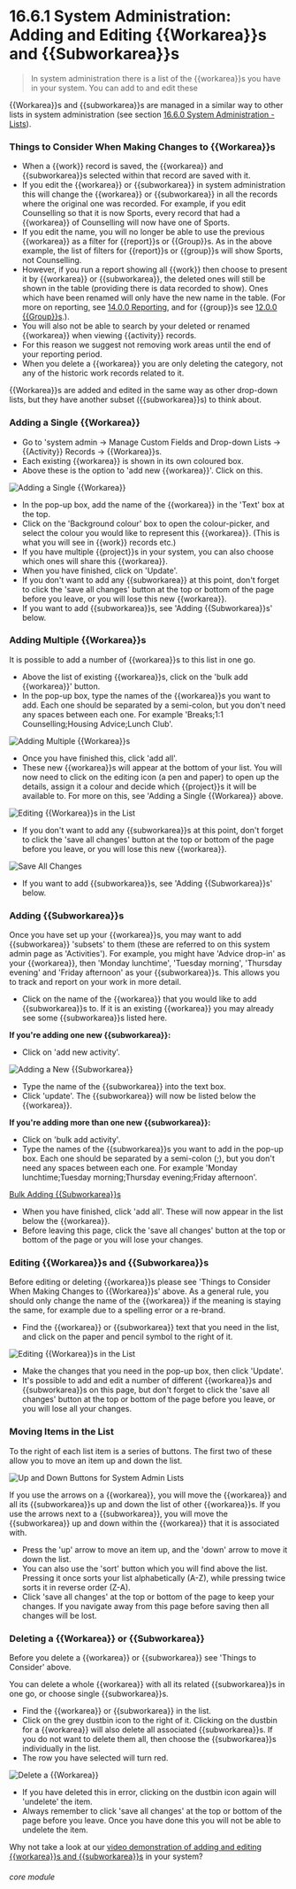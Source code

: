 # 16.6.1 System Administration: Adding and Editing {{Workarea}}s and {{Subworkarea}}s

> In system administration there is a list of the {{workarea}}s you have in your system. You can add to and edit these



{{Workarea}}s and {{subworkarea}}s are managed in a similar way to other lists in system administration (see section [16.6.0 System Administration - Lists](/help/index/p/16.6.0)).

### Things to Consider When Making Changes to {{Workarea}}s

- When a {{work}} record is saved, the {{workarea}} and {{subworkarea}}s selected within that record are saved with it.  
- If you edit the {{workarea}} or {{subworkarea}} in system administration this will change the {{workarea}} or {{subworkarea}} in all the records where the original one was recorded. For example, if you edit Counselling so that it is now Sports, every record that had a {{workarea}} of Counselling will now have one of Sports.  
- If you edit the name, you will no longer be able to use the previous {{workarea}} as a filter for {{report}}s or {{Group}}s. As in the above example, the list of filters for {{report}}s or {{group}}s will show Sports, not Counselling. 
- However, if you run a report showing all {{work}} then choose to present it by {{workarea}} or {{subworkarea}}, the deleted ones will still be shown in the table (providing there is data recorded to show). Ones which have been renamed will only have the new name in the table. (For more on reporting, see [14.0.0 Reporting](/help/index/p/14.0.0), and for {{group}}s see [12.0.0 {{Group}}s](/help/index/p/12.0.0).). 
- You will also not be able to search by your deleted or renamed {{workarea}} when viewing {{activity}} records. 
- For this reason we suggest not removing work areas until the end of your reporting period.
- When you delete a {{workarea}} you are only deleting the category, not any of the historic work records related to it.

{{Workarea}}s are added and edited in the same way as other drop-down lists, but they have another subset ({{subworkarea}}s) to think about. 

### Adding a Single {{Workarea}}
- Go to 'system admin -> Manage Custom Fields and Drop-down Lists -> {{Activity}} Records -> {{Workarea}}s.
- Each existing {{workarea}} is shown in its own coloured box.
- Above these is the option to 'add new {{workarea}}'. Click on this.

![Adding a Single {{Workarea}}](16.6.1a.png)

- In the pop-up box, add the name of the {{workarea}} in the 'Text' box at the top.
- Click on the 'Background colour' box to open the colour-picker, and select the colour you would like to represent this {{workarea}}. (This is what you will see in {{work}} records etc.)
- If you have multiple {{project}}s in your system, you can also choose which ones will share this {{workarea}}. 
- When you have finished, click on 'Update'. 
- If you don't want to add any {{subworkarea}} at this point, don't forget to click the 'save all changes' button at the top or bottom of the page before you leave, or you will lose this new {{workarea}}.
- If you want to add {{subworkarea}}s, see 'Adding {{Subworkarea}}s' below.

### Adding Multiple {{Workarea}}s

It is possible to add a number of {{workarea}}s to this list in one go. 
- Above the list of existing {{workarea}}s, click on the 'bulk add {{workarea}}' button.
- In the pop-up box, type the names of the {{workarea}}s you want to add. Each one should be separated by a semi-colon, but you don't need any spaces between each one. For example 'Breaks;1:1 Counselling;Housing Advice;Lunch Club'. 

![Adding Multiple {{Workarea}}s](16.6.1b.png)

- Once you have finished this, click 'add all'. 
- These new {{workarea}}s will appear at the bottom of your list. You will now need to click on the editing icon (a pen and paper)  to open up the details, assign it a colour and decide which {{project}}s it will be available to. For more on this, see 'Adding a Single {{Workarea}} above. 

![Editing {{Workarea}}s in the List](16.6.1c.png)

- If you don't want to add any {{subworkarea}}s at this point, don't forget to click the 'save all changes' button at the top or bottom of the page before you leave, or you will lose this new {{workarea}}.

![Save All Changes](16.6.1d.png)

- If you want to add {{subworkarea}}s, see 'Adding {{Subworkarea}}s' below.

### Adding {{Subworkarea}}s

Once you have set up your {{workarea}}s, you may want to add {{subworkarea}} 'subsets' to them (these are referred to on this system admin page as 'Activities'). For example, you might have 'Advice drop-in' as your {{workarea}}, then 'Monday lunchtime', 'Tuesday morning', 'Thursday evening' and 'Friday afternoon' as your {{subworkarea}}s. This allows you to track and report on your work in more detail.
- Click on the name of the {{workarea}} that you would like to add {{subworkarea}}s to. If it is an existing {{workarea}} you may already see some {{subworkarea}}s listed here.  

**If you're adding one new {{subworkarea}}:**
- Click on 'add new activity'.

![Adding a New {{Subworkarea}}](16.6.1e.png)

- Type the name of the {{subworkarea}} into the text box.
- Click 'update'. The {{subworkarea}} will now be listed below the {{workarea}}.  

**If you're adding more than one new {{subworkarea}}:**
- Click on 'bulk add activity'. 
- Type the names of the {{subworkarea}}s you want to add in the pop-up box. Each one should be separated by a semi-colon (;), but you don't need any spaces between each one. For example 'Monday lunchtime;Tuesday morning;Thursday evening;Friday afternoon'. 

[Bulk Adding {{Subworkarea}}s](16.6.1f.png)

- When you have finished, click 'add all'. These will now appear in the list below the {{workarea}}.
- Before leaving this page, click the 'save all changes' button at the top or bottom of the page or you will lose your changes.

### Editing {{Workarea}}s and {{Subworkarea}}s

Before editing or deleting {{workarea}}s please see 'Things to Consider When Making Changes to {{Workarea}}s' above. As a general rule, you should only change the name of the {{workarea}} if the meaning is staying the same, for example due to a spelling error or a re-brand. 

- Find the {{workarea}} or {{subworkarea}} text that you need in the list, and click on the paper and pencil symbol to the right of it.

![Editing {{Workarea}}s in the List](16.6.1c.png)

- Make the changes that you need in the pop-up box, then click 'Update'.
- It's possible to add and edit a number of different {{workarea}}s and {{subworkarea}}s on this page, but don't forget to click the 'save all changes' button at the top or bottom of the page before you leave, or you will lose all your changes.


### Moving Items in the List

To the right of each list item is a series of buttons. The first two of these allow you to move an item up and down the list. 

![Up and Down Buttons for System Admin Lists](16.6.1g.png)

If you use the arrows on a {{workarea}}, you will move the {{workarea}} and all its {{subworkarea}}s up and down the list of other {{workarea}}s. If you use the arrows next to a {{subworkarea}}, you will move the {{subworkarea}} up and down within the {{workarea}} that it is associated with. 
- Press the 'up' arrow to move an item up, and the 'down' arrow to move it down the list.
- You can also use the 'sort' button which you will find above the list. Pressing it once sorts your list alphabetically (A-Z), while pressing twice sorts it in reverse order (Z-A).
- Click 'save all changes' at the top or bottom of the page to keep your changes. If you navigate away from this page before saving then all changes will be lost.

### Deleting a {{Workarea}} or {{Subworkarea}}

Before you delete a {{workarea}} or {{subworkarea}} see 'Things to Consider' above. 

You can delete a whole {{workarea}} with all its related {{subworkarea}}s in one go, or choose single {{subworkarea}}s.

- Find the {{workarea}} or {{subworkarea}} in the list. 
- Click on the grey dustbin icon to the right of it. Clicking on the dustbin for a {{workarea}} will also delete all associated {{subworkarea}}s. If you do not want to delete them all, then choose the {{subworkarea}}s individually in the list. 
- The row you have selected will turn red. 

![Delete a {{Workarea}}](16.6.1h.png)

- If you have deleted this in error, clicking on the dustbin icon again will 'undelete' the item.
- Always remember to click 'save all changes' at the top or bottom of the page before you leave. Once you have done this you will not be able to undelete the item.


Why not take a look at our [video demonstration of adding and editing {{workarea}}s and {{subworkarea}}s](/help/index/p/52.4.2) in your system?


###### core module

